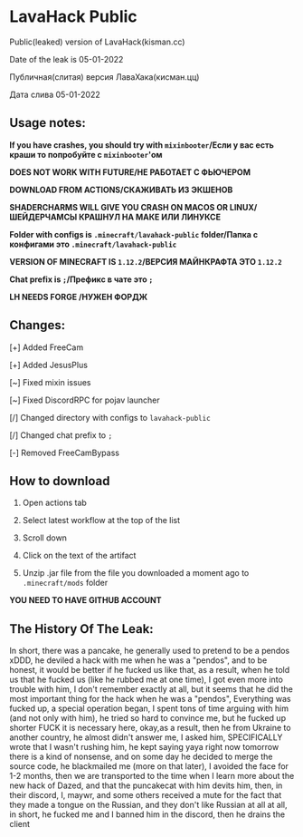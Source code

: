 # LavaHack Public

Public(leaked) version of LavaHack(kisman.cc)

Date of the leak is 05-01-2022

Публичная(слитая) версия ЛаваХака(кисман.цц)

Дата слива 05-01-2022

## Usage notes:

**If you have crashes, you should try with `mixinbooter`/Если у вас есть краши то попробуйте с `mixinbooter`'ом**

**DOES NOT WORK WITH FUTURE/НЕ РАБОТАЕТ С ФЬЮЧЕРОМ**

**DOWNLOAD FROM ACTIONS/СКАЖИВАТЬ ИЗ ЭКШЕНОВ**

**SHADERCHARMS WILL GIVE YOU CRASH ON MACOS OR LINUX/ШЕЙДЕРЧАМСЫ КРАШНУЛ НА МАКЕ ИЛИ ЛИНУКСЕ**

**Folder with configs is `.minecraft/lavahack-public` folder/Папка с конфигами это `.minecraft/lavahack-public`**

**VERSION OF MINECRAFT IS `1.12.2`/ВЕРСИЯ МАЙНКРАФТА ЭТО `1.12.2`**

**Chat prefix is `;`/Префикс в чате это `;`**

**LH NEEDS FORGE /НУЖЕН ФОРДЖ**

## Changes:

[+] Added FreeCam

[+] Added JesusPlus

[~] Fixed mixin issues

[~] Fixed DiscordRPC for pojav launcher

[/] Changed directory with configs to `lavahack-public`

[/] Changed chat prefix to `;`

[-] Removed FreeCamBypass

## How to download

1. Open actions tab

2. Select latest workflow at the top of the list

3. Scroll down

4. Click on the text of the artifact

5. Unzip .jar file from the file you downloaded a moment ago to `.minecraft/mods` folder

**YOU NEED TO HAVE GITHUB ACCOUNT**

## The History Of The Leak:

In short, there was a pancake, he generally used to pretend to be a pendos xDDD, he deviled a hack with me when he was a "pendos", and to be honest, it would be better if he fucked us like that, as a result, when he told us that he fucked us (like he rubbed me at one time), I got even more into trouble with him, I don't remember exactly at all, but it seems that he did the most important thing for the hack when he was a "pendos", Everything was fucked up, a special operation began, I spent tons of time arguing with him (and not only with him), he tried so hard to convince me, but he fucked up shorter FUCK it is necessary here, okay,as a result, then he from Ukraine to another country, he almost didn't answer me, I asked him, SPECIFICALLY wrote that I wasn't rushing him, he kept saying yaya right now tomorrow there is a kind of nonsense, and on some day he decided to merge the source code, he blackmailed me (more on that later), I avoided the face for 1-2 months, then we are transported to the time when I learn more about the new hack of Dazed, and that the puncakecat with him devits him, then, in their discord, I, maywr, and some others received a mute for the fact that they made a tongue on the Russian, and they don't like Russian at all at all, in short, he fucked me and I banned him in the discord, then he drains the client
